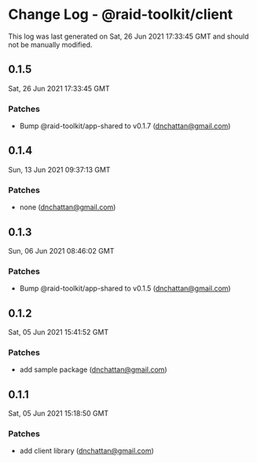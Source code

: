 # Change Log - @raid-toolkit/client

This log was last generated on Sat, 26 Jun 2021 17:33:45 GMT and should not be manually modified.

<!-- Start content -->

## 0.1.5

Sat, 26 Jun 2021 17:33:45 GMT

### Patches

- Bump @raid-toolkit/app-shared to v0.1.7 (dnchattan@gmail.com)

## 0.1.4

Sun, 13 Jun 2021 09:37:13 GMT

### Patches

- none (dnchattan@gmail.com)

## 0.1.3

Sun, 06 Jun 2021 08:46:02 GMT

### Patches

- Bump @raid-toolkit/app-shared to v0.1.5 (dnchattan@gmail.com)

## 0.1.2

Sat, 05 Jun 2021 15:41:52 GMT

### Patches

- add sample package (dnchattan@gmail.com)

## 0.1.1

Sat, 05 Jun 2021 15:18:50 GMT

### Patches

- add client library (dnchattan@gmail.com)
